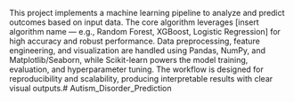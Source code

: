 This project implements a machine learning pipeline to analyze and predict outcomes based on input data. The core algorithm leverages [insert algorithm name — e.g., Random Forest, XGBoost, Logistic Regression] for high accuracy and robust performance. Data preprocessing, feature engineering, and visualization are handled using Pandas, NumPy, and Matplotlib/Seaborn, while Scikit-learn powers the model training, evaluation, and hyperparameter tuning. The workflow is designed for reproducibility and scalability, producing interpretable results with clear visual outputs.# Autism_Disorder_Prediction
